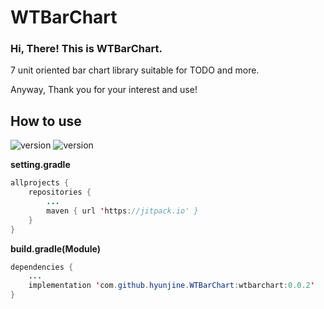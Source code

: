 # WTBarChart

### Hi, There! This is WTBarChart.

7 unit oriented bar chart library suitable for TODO and more.

Anyway, Thank you for your interest and use!
## How to use
![version](https://img.shields.io/badge/version-v0.0.2-brightgreen.svg)
![version](https://img.shields.io/badge/API-23+-blue.svg)

**setting.gradle**
```java
allprojects {
    repositories {
        ...
        maven { url 'https://jitpack.io' }
    }
}
```

**build.gradle(Module)**
```java
dependencies {
    ...
    implementation 'com.github.hyunjine.WTBarChart:wtbarchart:0.0.2'
}
```
